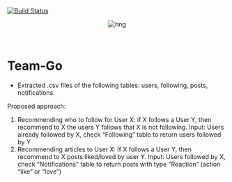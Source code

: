 [![Build Status](https://travis-ci.org/timolinn/hng.tech.svg?branch=master)](https://travis-ci.org/timolinn/hng.tech)

<div align="center">

![hng](https://res.cloudinary.com/iambeejayayo/image/upload/v1554240066/brand-logo.png)

<br>

</div>

# Team-Go
- Extracted .csv files of the following tables: users, following, posts, notifications.

Proposed approach:
1. Recommending who to follow for User X: if X follows  a User Y, then recommend to X the users Y follows that X is not following.
Input: Users already followed by X, check “Following” table to return users followed by Y
2. Recommending articles to User X:
If X follows a User Y, then recommend to X posts liked/loved by user Y.
Input: Users followed by X, check “Notifications” table to return posts with type “Reaction” (action “like” or “love”)
 
 
 

